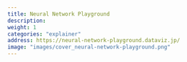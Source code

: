 ```yaml
---
title: Neural Network Playground
description: 
weight: 1
categories: "explainer"
address: https://neural-network-playground.dataviz.jp/
image: "images/cover_neural-network-playground.png"
---
```


